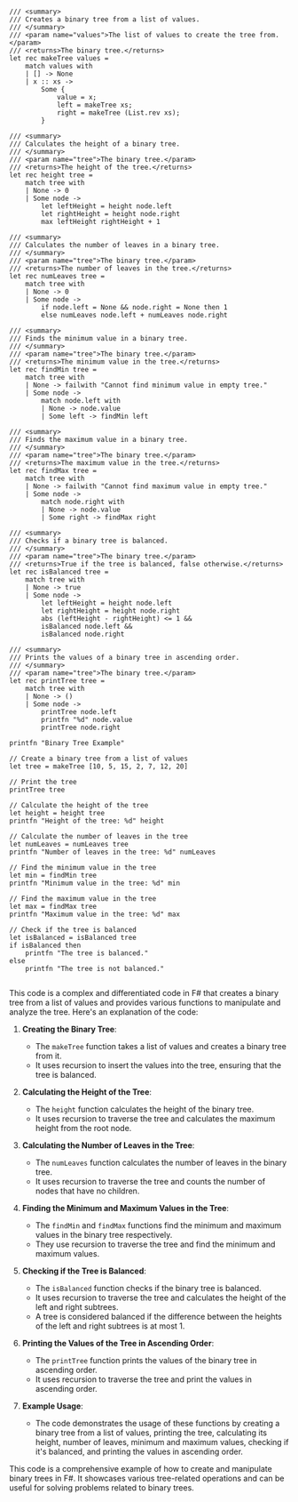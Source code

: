 ```f#

/// <summary>
/// Creates a binary tree from a list of values.
/// </summary>
/// <param name="values">The list of values to create the tree from.</param>
/// <returns>The binary tree.</returns>
let rec makeTree values =
    match values with
    | [] -> None
    | x :: xs ->
        Some {
            value = x;
            left = makeTree xs;
            right = makeTree (List.rev xs);
        }

/// <summary>
/// Calculates the height of a binary tree.
/// </summary>
/// <param name="tree">The binary tree.</param>
/// <returns>The height of the tree.</returns>
let rec height tree =
    match tree with
    | None -> 0
    | Some node ->
        let leftHeight = height node.left
        let rightHeight = height node.right
        max leftHeight rightHeight + 1

/// <summary>
/// Calculates the number of leaves in a binary tree.
/// </summary>
/// <param name="tree">The binary tree.</param>
/// <returns>The number of leaves in the tree.</returns>
let rec numLeaves tree =
    match tree with
    | None -> 0
    | Some node ->
        if node.left = None && node.right = None then 1
        else numLeaves node.left + numLeaves node.right

/// <summary>
/// Finds the minimum value in a binary tree.
/// </summary>
/// <param name="tree">The binary tree.</param>
/// <returns>The minimum value in the tree.</returns>
let rec findMin tree =
    match tree with
    | None -> failwith "Cannot find minimum value in empty tree."
    | Some node ->
        match node.left with
        | None -> node.value
        | Some left -> findMin left

/// <summary>
/// Finds the maximum value in a binary tree.
/// </summary>
/// <param name="tree">The binary tree.</param>
/// <returns>The maximum value in the tree.</returns>
let rec findMax tree =
    match tree with
    | None -> failwith "Cannot find maximum value in empty tree."
    | Some node ->
        match node.right with
        | None -> node.value
        | Some right -> findMax right

/// <summary>
/// Checks if a binary tree is balanced.
/// </summary>
/// <param name="tree">The binary tree.</param>
/// <returns>True if the tree is balanced, false otherwise.</returns>
let rec isBalanced tree =
    match tree with
    | None -> true
    | Some node ->
        let leftHeight = height node.left
        let rightHeight = height node.right
        abs (leftHeight - rightHeight) <= 1 &&
        isBalanced node.left &&
        isBalanced node.right

/// <summary>
/// Prints the values of a binary tree in ascending order.
/// </summary>
/// <param name="tree">The binary tree.</param>
let rec printTree tree =
    match tree with
    | None -> ()
    | Some node ->
        printTree node.left
        printfn "%d" node.value
        printTree node.right

printfn "Binary Tree Example"

// Create a binary tree from a list of values
let tree = makeTree [10, 5, 15, 2, 7, 12, 20]

// Print the tree
printTree tree

// Calculate the height of the tree
let height = height tree
printfn "Height of the tree: %d" height

// Calculate the number of leaves in the tree
let numLeaves = numLeaves tree
printfn "Number of leaves in the tree: %d" numLeaves

// Find the minimum value in the tree
let min = findMin tree
printfn "Minimum value in the tree: %d" min

// Find the maximum value in the tree
let max = findMax tree
printfn "Maximum value in the tree: %d" max

// Check if the tree is balanced
let isBalanced = isBalanced tree
if isBalanced then
    printfn "The tree is balanced."
else
    printfn "The tree is not balanced."


```

This code is a complex and differentiated code in F# that creates a binary tree from a list of values and provides various functions to manipulate and analyze the tree. Here's an explanation of the code:

1. **Creating the Binary Tree**:
   - The `makeTree` function takes a list of values and creates a binary tree from it.
   - It uses recursion to insert the values into the tree, ensuring that the tree is balanced.

2. **Calculating the Height of the Tree**:
   - The `height` function calculates the height of the binary tree.
   - It uses recursion to traverse the tree and calculates the maximum height from the root node.

3. **Calculating the Number of Leaves in the Tree**:
   - The `numLeaves` function calculates the number of leaves in the binary tree.
   - It uses recursion to traverse the tree and counts the number of nodes that have no children.

4. **Finding the Minimum and Maximum Values in the Tree**:
   - The `findMin` and `findMax` functions find the minimum and maximum values in the binary tree respectively.
   - They use recursion to traverse the tree and find the minimum and maximum values.

5. **Checking if the Tree is Balanced**:
   - The `isBalanced` function checks if the binary tree is balanced.
   - It uses recursion to traverse the tree and calculates the height of the left and right subtrees.
   - A tree is considered balanced if the difference between the heights of the left and right subtrees is at most 1.

6. **Printing the Values of the Tree in Ascending Order**:
   - The `printTree` function prints the values of the binary tree in ascending order.
   - It uses recursion to traverse the tree and print the values in ascending order.

7. **Example Usage**:
   - The code demonstrates the usage of these functions by creating a binary tree from a list of values, printing the tree, calculating its height, number of leaves, minimum and maximum values, checking if it's balanced, and printing the values in ascending order.

This code is a comprehensive example of how to create and manipulate binary trees in F#. It showcases various tree-related operations and can be useful for solving problems related to binary trees.